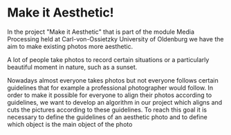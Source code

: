 # Make it Aesthetic!

In the project "Make it Aesthetic" that is part of the module Media Processing held at Carl-von-Ossietzky University of Oldenburg we have the aim to make existing photos more aesthetic.

A lot of people take photos to record certain situations or a particularly beautiful moment in nature, such as a sunset.

Nowadays almost everyone takes photos but not everyone follows certain guidelines that for example a professional photographer would follow. In order to make it possible for everyone to align their photos according to guidelines, we want to develop an algorithm in our project which aligns and cuts the pictures according to these guidelines. To reach this goal it is necessary to define the guidelines of an aesthetic photo and to define which object is the main object of the photo
